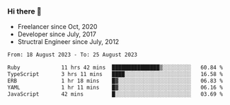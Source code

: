 ### Hi there 👋

- Freelancer since Oct, 2020
- Developer since July, 2017
- Structral Engineer since July, 2012

<!--START_SECTION:waka-->

```txt
From: 18 August 2023 - To: 25 August 2023

Ruby             11 hrs 42 mins  ███████████████▒░░░░░░░░░   60.84 %
TypeScript       3 hrs 11 mins   ████░░░░░░░░░░░░░░░░░░░░░   16.58 %
ERB              1 hr 18 mins    █▓░░░░░░░░░░░░░░░░░░░░░░░   06.83 %
YAML             1 hr 11 mins    █▓░░░░░░░░░░░░░░░░░░░░░░░   06.16 %
JavaScript       42 mins         █░░░░░░░░░░░░░░░░░░░░░░░░   03.69 %
```

<!--END_SECTION:waka-->
